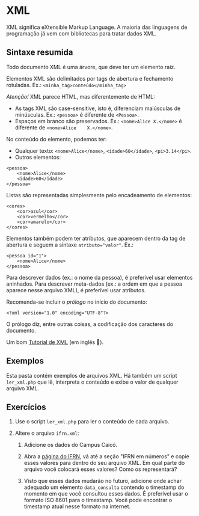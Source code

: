 # XML
XML significa eXtensible Markup Language.
A maioria das linguagens de programação já vem com bibliotecas para tratar dados XML.

## Sintaxe resumida
Todo documento XML é uma árvore, que deve ter um elemento raiz.

Elementos XML são delimitados por tags de abertura e fechamento rotuladas.
  Ex.: `<minha_tag>conteúdo</minha_tag>`

*Atenção!* XML parece HTML, mas diferentemente de HTML:
* As tags XML são case-sensitive, isto é, diferenciam maiúsculas de minúsculas. Ex.:
`<pessoa>` é diferente de `<Pessoa>`.
* Espaços em branco são preservados. Ex.:
`<nome>Alice X.</nome>` é diferente de `<nome>Alice    X.</nome>`.

No conteúdo do elemento, podemos ter:
* Qualquer texto: `<nome>Alice</nome>`, `<idade>60</idade>`, `<pi>3.14</pi>`.
* Outros elementos:
```
<pessoa>
    <nome>Alice</nome>
    <idade>60</idade>
</pessoa>
```

Listas são representadas simplesmente pelo encadeamento de elementos:
```
<cores>
    <cor>azul</cor>
    <cor>vermelho</cor>
    <cor>amarelo</cor>
</cores>
```

Elementos também podem ter atributos, que aparecem dentro da tag de abertura e seguem a sintaxe `atributo="valor"`. Ex.:
```
<pessoa id="1">
    <nome>Alice</nome>
</pessoa>
```
Para descrever dados (ex.: o nome da pessoa), é preferível usar elementos aninhados.
Para descrever meta-dados (ex.: a ordem em que a pessoa aparece nesse arquivo XML), é preferível usar atributos.

Recomenda-se incluir o _prólogo_ no início do documento:
```
<?xml version="1.0" encoding="UTF-8"?>
```
O prólogo diz, entre outras coisas, a codificação dos caracteres do documento.

Um bom [Tutorial de XML](https://www.w3schools.com/xml/default.asp) (em inglês 🥲️).

## Exemplos
Esta pasta contém exemplos de arquivos XML.
Há também um script `ler_xml.php` que lê, interpreta o conteúdo e exibe o
valor de qualquer arquivo XML.

## Exercícios
1. Use o script `ler_xml.php` para ler o conteúdo de cada arquivo.

2. Altere o arquivo `ifrn.xml`:
    1. Adicione os dados do Campus Caicó.

    2. Abra a [página do IFRN](https://portal.ifrn.edu.br/), vá até a seção "IFRN em números" e copie esses valores para dentro do seu arquivo XML.
    Em qual parte do arquivo você colocará esses valores? Como os representará?

    3. Visto que esses dados mudarão no futuro, adicione onde achar adequado um elemento `data_consulta` contendo o timestamp do momento em que você consultou esses dados.
    É preferível usar o formato ISO 8601 para o timestamp.
    Você pode encontrar o timestamp atual nesse formato na internet.
